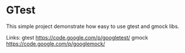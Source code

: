 GTest
=====

This simple project demonstrate how easy to use gtest and gmock libs.

Links: 
gtest https://code.google.com/p/googletest/
gmock https://code.google.com/p/googlemock/
